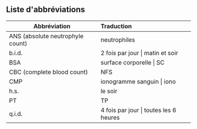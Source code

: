 ## Liste d'abbréviations 

| Abbréviation                     | Traduction                             |
| -------------------------------- |:---------------------------------------| 
| ANS (absolute neutrophyle count) | neutrophiles                           |
| b.i.d.                           | 2 fois par jour \| matin et soir       |
| BSA                              | surface corporelle \| SC               | 
| CBC (complete blood count)       | NFS                                    |
| CMP                              | ionogramme sanguin \| iono             |
| h.s.                             | le soir                                |
| PT                               | TP                                     | 
| q.i.d.                           | 4 fois par jour \| toutes les 6 heures |

